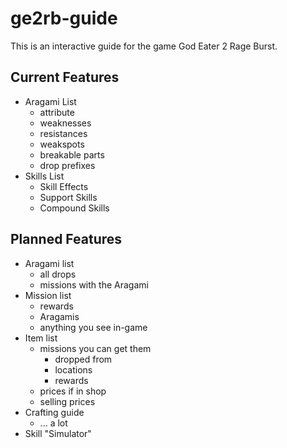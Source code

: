 # ge2rb-guide
This is an interactive guide for the game God Eater 2 Rage Burst.

## Current Features

- Aragami List
  - attribute
  - weaknesses
  - resistances
  - weakspots
  - breakable parts
  - drop prefixes
- Skills List
  - Skill Effects
  - Support Skills
  - Compound Skills

## Planned Features

- Aragami list
  - all drops 
  - missions with the Aragami
- Mission list
  - rewards
  - Aragamis
  - anything you see in-game
- Item list
  - missions you can get them
    - dropped from
    - locations
    - rewards
  - prices if in shop
  - selling prices
- Crafting guide
  - ... a lot
- Skill "Simulator"
